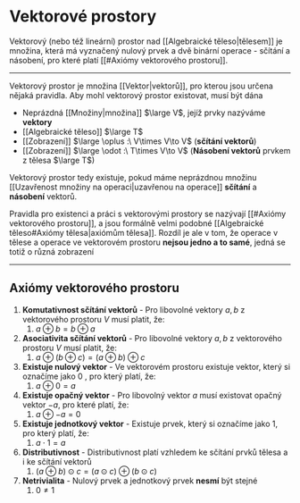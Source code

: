 # Vektorové prostory
Vektorový (nebo též lineární) prostor nad [[Algebraické těleso|tělesem]] je množina, která má vyznačený nulový prvek a dvě binární operace - sčítání a násobení, pro které platí [[#Axiómy vektorového prostoru]].


---
Vektorový prostor je množina [[Vektor|vektorů]], pro kterou jsou určena nějaká pravidla. Aby mohl vektorový prostor existovat, musí být dána
- Neprázdná [[Množiny|množina]] $\large V$, jejíž prvky nazýváme **vektory**
- [[Algebraické těleso]] $\large T$
- [[Zobrazení]] $\large \oplus :\ V\times V\to V$ (**sčítání vektorů**)
- [[Zobrazení]] $\large \odot :\ T\times V\to V$ (**Násobení vektorů** prvkem z tělesa $\large T$)

Vektorový prostor tedy existuje, pokud máme neprázdnou množinu [[Uzavřenost množiny na operaci|uzavřenou na operace]] **sčítání** a **násobení** vektorů. 

Pravidla pro existenci a práci s vektorovými prostory se nazývají [[#Axiómy vektorového prostoru]], a jsou formálně velmi podobné [[Algebraické těleso#Axiómy tělesa|axiómům tělesa]]. Rozdíl je ale v tom, že operace v tělese a operace ve vektorovém prostoru **nejsou jedno a to samé**, jedná se totiž o různá zobrazení

---
## Axiómy vektorového prostoru
1. **Komutativnost sčítání vektorů** - Pro libovolné vektory $a, b$ z vektorového prostoru $V$ musí platit, že:
	1. $a \oplus b = b \oplus a$
2. **Asociativita sčítání vektorů** - Pro libovolné vektory $a, b$ z vektorového prostoru $V$ musí platit, že:
	1. $a \oplus (b \oplus c) = (a \oplus b) \oplus c$
3. **Existuje nulový vektor** - Ve vektorovém prostoru existuje vektor, který si označíme jako $0$ , pro který platí, že:
	1. $a \oplus 0 = a$
4. **Existuje opačný vektor** - Pro libovolný vektor $a$ musí existovat opačný vektor $-a$, pro které platí, že:
	1. $a \oplus -a = 0$
5. **Existuje jednotkový vektor** - Existuje prvek, který si označíme jako $1$, pro který platí, že:
	1. $a\cdot 1=a$
6. **Distributivnost** - Distributivnost platí vzhledem ke sčítání prvků tělesa a i ke sčítání vektorů
	1. $(a \oplus b )\odot c = (a \odot c) \oplus (b \odot c)$
7. **Netrivialita** - Nulový prvek a jednotkový prvek **nesmí** být stejné
	1. $0\not=1$

